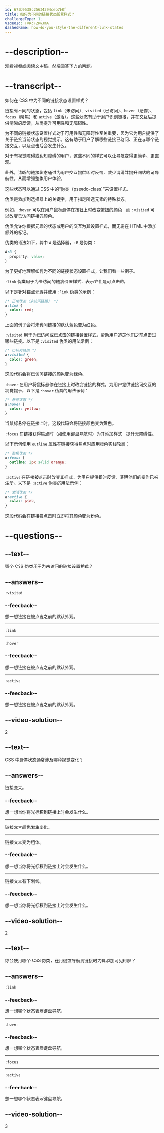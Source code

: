 ```yaml
---
id: 672b9538c25634394ceb7b8f
title: 如何为不同的链接状态设置样式？
challengeType: 11
videoId: TvKcF2R6JmA
dashedName: how-do-you-style-the-different-link-states
---
```


# --description--

观看视频或阅读文字稿，然后回答下方的问题。

# --transcript--

如何在 CSS 中为不同的链接状态设置样式？

链接有不同的状态，包括 `link`（未访问）、`visited`（已访问）、`hover`（悬停）、`focus`（聚焦）和 `active`（激活）。这些状态有助于用户识别链接，并在交互后提供清晰的反馈，从而提升可用性和无障碍性。

为不同的链接状态设置样式对于可用性和无障碍性至关重要，因为它为用户提供了关于链接当前状态的视觉提示。这有助于用户了解哪些链接已访问、正在与哪个链接交互，以及点击后会发生什么。

对于有视觉障碍或认知障碍的用户，这些不同的样式可以让导航变得更简单、更直观。

此外，清晰的链接状态通过为用户交互提供即时反馈，减少混淆并提升网站的可导航性，从而增强整体用户体验。

这些状态可以通过 CSS 中的“伪类（pseudo-class）”来设置样式。

伪类是添加到选择器上的关键字，用于指定所选元素的特殊状态。

例如，`:hover` 可以在用户鼠标悬停在按钮上时改变按钮的颜色，而 `:visited` 可以改变已访问链接的颜色。

伪类允许你根据元素的状态或用户的交互为其设置样式，而无需在 HTML 中添加额外的标记。

伪类的语法如下，其中 `A` 是选择器，`:B` 是伪类：

```css
A:B {
  property: value;
}
```

为了更好地理解如何为不同的链接状态设置样式，让我们看一些例子。

`:link` 伪类用于为未访问的链接设置样式，表示它们是可点击的。

以下是针对锚点元素并使用 `:link` 伪类的示例：

```css
/* 正常状态（未访问链接） */
a:link { 
  color: red;
}
```

上面的例子会将未访问链接的默认蓝色变为红色。

`:visited` 用于为已访问或已点击的链接设置样式，帮助用户追踪他们之前点击过哪些链接。以下是 `:visited` 伪类的用法示例：

```css
/* 已访问链接 */
a:visited {
  color: green;
}
```

这段代码会将已访问链接的颜色变为绿色。

`:hover` 在用户将鼠标悬停在链接上时改变链接的样式，为用户提供链接可交互的视觉提示。以下是 `:hover` 伪类的用法示例：

```css
/* 悬停状态 */
a:hover {
  color: yellow;
}
```

当鼠标悬停在链接上时，这段代码会将链接颜色变为黄色。

`:focus` 在链接获得焦点时（如使用键盘导航时）为其添加样式，提升无障碍性。

以下示例使用 `outline` 属性在链接获得焦点时应用橙色实线轮廓：

```css
/* 聚焦状态 */
a:focus {
  outline: 2px solid orange;
}
```

`:active` 在链接被点击时改变其样式，为用户提供即时反馈，表明他们的操作已被注册。以下是 `:active` 伪类的用法示例：

```css
/* 激活状态 */
a:active {
  color: pink;
}
```

这段代码会在链接被点击时立即将其颜色变为粉色。

# --questions--

## --text--

哪个 CSS 伪类用于为未访问的链接设置样式？

## --answers--

`:visited`

### --feedback--

想一想链接在被点击之前的默认外观。

---

`:link`

---

`:hover`

### --feedback--

想一想链接在被点击之前的默认外观。

---

`:active`

### --feedback--

想一想链接在被点击之前的默认外观。

## --video-solution--

2

## --text--

CSS 中悬停状态通常涉及哪种视觉变化？

## --answers--

链接变大。

### --feedback--

想一想当你将光标移到链接上时会发生什么。

---

链接文本颜色发生变化。

---

链接文本变为粗体。

### --feedback--

想一想当你将光标移到链接上时会发生什么。

---

链接文本有下划线。

### --feedback--

想一想当你将光标移到链接上时会发生什么。

## --video-solution--

2

## --text--

你会使用哪个 CSS 伪类，在用键盘导航到链接时为其添加可见轮廓？

## --answers--

`:link`

### --feedback--

想一想哪个状态表示键盘导航。

---

`:hover`

### --feedback--

想一想哪个状态表示键盘导航。

---

`:focus`

---

`:active`

### --feedback--

想一想哪个状态表示键盘导航。

## --video-solution--

3

